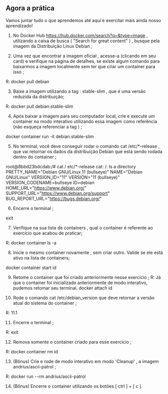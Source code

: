 ## Agora a prática ##

Vamos juntar tudo o que aprendemos até aqui e exercitar mais ainda nosso aprendizado!

1) No Docker Hub https://hub.docker.com/search?q=&type=image , utilizando a caixa de busca ( "Search for great content" ) , busque pela imagem da Distribuição Linux Debian ;

2) Uma vez que encontrar a imagem oficial , acesse-a (clicando em seu card) e verifique na página de detalhes, se existe algum comando para baixarmos a imagem localmente sem ter que criar um container para isso ;

R: docker pull debian

3) Baixe a imagem utilizando a tag : stable-slim , que é uma versão reduzida da distribuição;

R: docker pull debian:stable-slim

4) Após baixar a imagem para seu computador local, crie e execute um container no modo interativo utilizando essa imagem como referência (não esqueça referenciar a tag ) ;

docker container run -it debian:stable-slim

5) No terminal, você deve conseguir rodar o comando cat /etc/*-release , que vai retornar os dados da distribuição Debian que está sendo rodada dentro do container ;

  root@8bbd23bdcdab:/# cat / etc/*-release
cat: /: Is a directory
PRETTY_NAME="Debian GNU/Linux 11 (bullseye)"
NAME="Debian GNU/Linux"
VERSION_ID="11"
VERSION="11 (bullseye)"
VERSION_CODENAME=bullseye
ID=debian
HOME_URL="https://www.debian.org/"
SUPPORT_URL="https://www.debian.org/support"
BUG_REPORT_URL="https://bugs.debian.org/"


6) Encerre o terminal ;

exit

7) Verifique na sua lista de containers , qual o container é referente ao exercício que acabou de praticar;

R: docker container ls -a

8) Inicie o mesmo container novamente , sem criar outro. Valide se ele está ativo na lista de containers;

docker container start id

9) Retome o container que foi criado anteriormente nesse exercício ;
R: Já que o container foi inicializado anteriormente de modo interativo, pudemos retomar seu terminal. 
  docker attach id


10) Rode o comando cat /etc/debian_version que deve retornar a versão atual do sistema do container ;

R: 11.1

11) Encerre o terminal ;

R: exit

12) Remova somente o container criado para esse exercício ;

R: docker container rm id

13) (Bônus) Crie e rode de modo interativo em modo 'Cleanup' , a imagem andrius/ascii-patrol ;

R: docker run --rm andrius/ascii-patrol

14) (Bônus) Encerre o container utilizando os botões [ ctrl ] + [ c ].